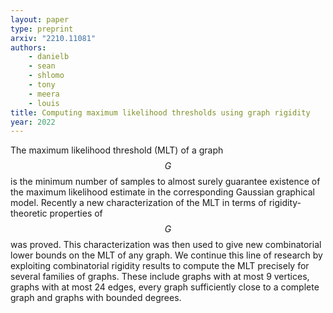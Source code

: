 ```yaml
---
layout: paper
type: preprint
arxiv: "2210.11081"
authors: 
    - danielb
    - sean
    - shlomo
    - tony 
    - meera
    - louis
title: Computing maximum likelihood thresholds using graph rigidity 
year: 2022
---
```


The maximum likelihood threshold (MLT) of a graph $$G$$ is the minimum number of samples to almost surely guarantee existence of the maximum likelihood estimate in the corresponding Gaussian graphical model. Recently a new characterization of the MLT in terms of rigidity-theoretic properties of $$G$$ was proved. This characterization was then used to give new combinatorial lower bounds on the MLT of any graph. We continue this line of research by exploiting combinatorial rigidity results to compute the MLT precisely for several families of graphs. These include graphs with at most 9 vertices, graphs with at most 24 edges, every graph sufficiently close to a complete graph and graphs with bounded degrees.